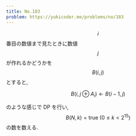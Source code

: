 ```yaml
---
title: No.183
problem: https://yukicoder.me/problems/no/183
---
```

$$ i $$ 番目の数値まで見たときに数値 $$ j $$ が作れるかどうかを $$ B(i, j) $$ とすると,

$$
B(i, j \oplus A_i) \leftarrow B(i-1, j)
$$

のような感じで DP を行い, $$ B(N, k) = \mathrm{true} \ (0 \leq k \lt 2^{15}) $$ の数を数える.
